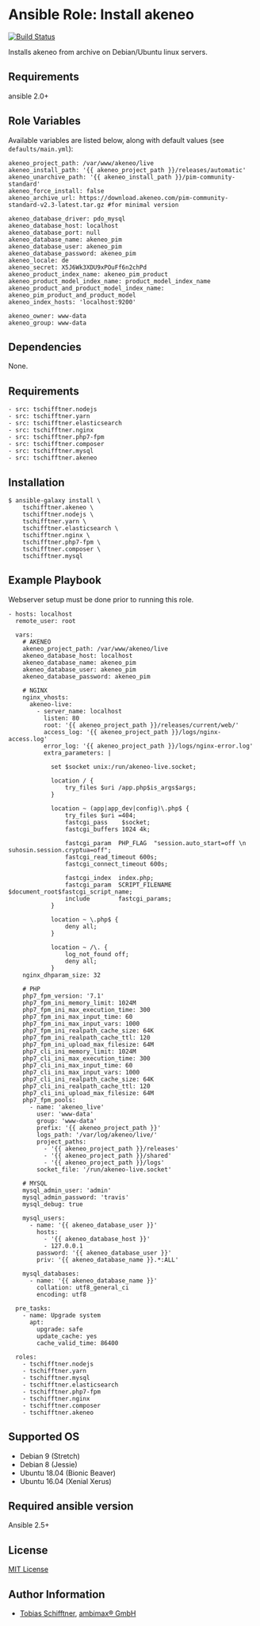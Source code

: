 # Ansible Role: Install akeneo

[![Build Status](https://travis-ci.org/tschifftner/ansible-role-akeneo.svg?branch=master)](https://travis-ci.org/tschifftner/ansible-role-akeneo)

Installs akeneo from archive on Debian/Ubuntu linux servers.

## Requirements

ansible 2.0+

## Role Variables

Available variables are listed below, along with default values (see `defaults/main.yml`):

```
akeneo_project_path: /var/www/akeneo/live
akeneo_install_path: '{{ akeneo_project_path }}/releases/automatic'
akeneo_unarchive_path: '{{ akeneo_install_path }}/pim-community-standard'
akeneo_force_install: false
akeneo_archive_url: https://download.akeneo.com/pim-community-standard-v2.3-latest.tar.gz #for minimal version

akeneo_database_driver: pdo_mysql
akeneo_database_host: localhost
akeneo_database_port: null
akeneo_database_name: akeneo_pim
akeneo_database_user: akeneo_pim
akeneo_database_password: akeneo_pim
akeneo_locale: de
akeneo_secret: X5J6Wk3XDU9xPOuFf6n2chPd
akeneo_product_index_name: akeneo_pim_product
akeneo_product_model_index_name: product_model_index_name
akeneo_product_and_product_model_index_name: akeneo_pim_product_and_product_model
akeneo_index_hosts: 'localhost:9200'

akeneo_owner: www-data
akeneo_group: www-data
```

## Dependencies

None.

## Requirements

```
- src: tschifftner.nodejs
- src: tschifftner.yarn
- src: tschifftner.elasticsearch
- src: tschifftner.nginx
- src: tschifftner.php7-fpm
- src: tschifftner.composer
- src: tschifftner.mysql
- src: tschifftner.akeneo
```

## Installation

```
$ ansible-galaxy install \ 
    tschifftner.akeneo \ 
    tschifftner.nodejs \
    tschifftner.yarn \
    tschifftner.elasticsearch \
    tschifftner.nginx \
    tschifftner.php7-fpm \
    tschifftner.composer \
    tschifftner.mysql
```

## Example Playbook

Webserver setup must be done prior to running this role. 

```
- hosts: localhost
  remote_user: root

  vars:
    # AKENEO
    akeneo_project_path: /var/www/akeneo/live
    akeneo_database_host: localhost
    akeneo_database_name: akeneo_pim
    akeneo_database_user: akeneo_pim
    akeneo_database_password: akeneo_pim

    # NGINX
    nginx_vhosts:
      akeneo-live:
        - server_name: localhost
          listen: 80
          root: '{{ akeneo_project_path }}/releases/current/web/'
          access_log: '{{ akeneo_project_path }}/logs/nginx-access.log'
          error_log: '{{ akeneo_project_path }}/logs/nginx-error.log'
          extra_parameters: |

            set $socket unix:/run/akeneo-live.socket;

            location / {
                try_files $uri /app.php$is_args$args;
            }

            location ~ (app|app_dev|config)\.php$ {
                try_files $uri =404;
                fastcgi_pass    $socket;
                fastcgi_buffers 1024 4k;

                fastcgi_param  PHP_FLAG  "session.auto_start=off \n suhosin.session.cryptua=off";
                fastcgi_read_timeout 600s;
                fastcgi_connect_timeout 600s;

                fastcgi_index  index.php;
                fastcgi_param  SCRIPT_FILENAME  $document_root$fastcgi_script_name;
                include        fastcgi_params;
            }

            location ~ \.php$ {
                deny all;
            }

            location ~ /\. {
                log_not_found off;
                deny all;
            }
    nginx_dhparam_size: 32

    # PHP
    php7_fpm_version: '7.1'
    php7_fpm_ini_memory_limit: 1024M
    php7_fpm_ini_max_execution_time: 300
    php7_fpm_ini_max_input_time: 60
    php7_fpm_ini_max_input_vars: 1000
    php7_fpm_ini_realpath_cache_size: 64K
    php7_fpm_ini_realpath_cache_ttl: 120
    php7_fpm_ini_upload_max_filesize: 64M
    php7_cli_ini_memory_limit: 1024M
    php7_cli_ini_max_execution_time: 300
    php7_cli_ini_max_input_time: 60
    php7_cli_ini_max_input_vars: 1000
    php7_cli_ini_realpath_cache_size: 64K
    php7_cli_ini_realpath_cache_ttl: 120
    php7_cli_ini_upload_max_filesize: 64M
    php7_fpm_pools:
      - name: 'akeneo_live'
        user: 'www-data'
        group: 'www-data'
        prefix: '{{ akeneo_project_path }}'
        logs_path: '/var/log/akeneo/live/'
        project_paths:
          - '{{ akeneo_project_path }}/releases'
          - '{{ akeneo_project_path }}/shared'
          - '{{ akeneo_project_path }}/logs'
        socket_file: '/run/akeneo-live.socket'

    # MYSQL
    mysql_admin_user: 'admin'
    mysql_admin_password: 'travis'
    mysql_debug: true

    mysql_users:
      - name: '{{ akeneo_database_user }}'
        hosts:
          - '{{ akeneo_database_host }}'
          - 127.0.0.1
        password: '{{ akeneo_database_user }}'
        priv: '{{ akeneo_database_name }}.*:ALL'

    mysql_databases:
      - name: '{{ akeneo_database_name }}'
        collation: utf8_general_ci
        encoding: utf8

  pre_tasks:
    - name: Upgrade system
      apt:
        upgrade: safe
        update_cache: yes
        cache_valid_time: 86400

  roles:
    - tschifftner.nodejs
    - tschifftner.yarn
    - tschifftner.mysql
    - tschifftner.elasticsearch
    - tschifftner.php7-fpm
    - tschifftner.nginx
    - tschifftner.composer
    - tschifftner.akeneo
```

## Supported OS

 - Debian 9 (Stretch)
 - Debian 8 (Jessie)
 - Ubuntu 18.04 (Bionic Beaver)
 - Ubuntu 16.04 (Xenial Xerus)
 
## Required ansible version

Ansible 2.5+

## License

[MIT License](http://choosealicense.com/licenses/mit/)

## Author Information

 - [Tobias Schifftner](https://twitter.com/tschifftner), [ambimax® GmbH](https://www.ambimax.de)